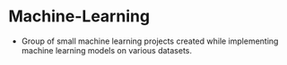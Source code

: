 # Machine-Learning
- Group of small machine learning projects created while implementing machine learning models on various datasets.
 
